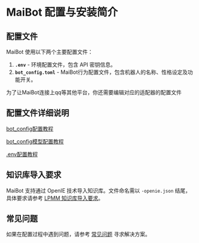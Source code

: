 # MaiBot 配置与安装简介

## 配置文件

MaiBot 使用以下两个主要配置文件：

1. **`.env`** - 环境配置文件，包含 API 密钥信息。
2. **`bot_config.toml`** - MaiBot行为配置文件，包含机器人的名称、性格设定及功能开关。

为了让MaiBot连接上qq等其他平台，你还需要编辑对应的适配器的配置文件

## 配置文件详细说明

[bot_config配置教程](./configuration_standard)

[bot_config模型配置教程](./configuration_model_standard)

[.env配置教程](./configuration_env_standard.md)

## 知识库导入要求

MaiBot 支持通过 OpenIE 技术导入知识库。文件命名需以 `-openie.json` 结尾，具体要求请参考 [LPMM 知识库导入要求](./lpmm_knowledge_template)。

## 常见问题

如果在配置过程中遇到问题，请参考 [常见问题](/faq/) 寻求解决方案。
